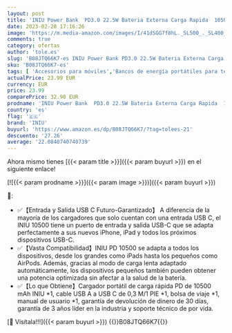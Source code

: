 ```yaml
---
layout: post
title: 'INIU Power Bank  PD3.0 22.5W Bateria Externa Carga Rapida  10500mAh QC4.0 Cargador Portatil  3A USB C Entrada&Salida Powerbank para iPhone 14 13 12 Pro Samsung S22 S21 Xiaomi Huawei iPad Airpods etc.'
date: 2023-02-28 17:16:26
image: 'https://m.media-amazon.com/images/I/41dSGG7f8hL._SL500_._SL400_.jpg'
comments: true
category: ofertas
author: 'tole.es'
slug: 'B08JTQ66K7-es INIU Power Bank PD3.0 22.5W Bateria Externa Carga Rapida...'
sku: 'B08JTQ66K7-es'
tags: [ 'Accesorios para móviles','Bancos de energía portátiles para teléfonos móviles','Cargadores para móviles','Comunicación móvil y accesorios','Electrónica','iniu','ipad','iphone','🇪🇸', ]
actualPrice: 23.99 EUR
currency: EUR
price: 23.99
comparePrice: 32.98 EUR
prodname: 'INIU Power Bank  PD3.0 22.5W Bateria Externa Carga Rapida  10500mAh QC4.0 Cargador Portatil  3A USB C Entrada&Salida Powerbank para iPhone 14 13 12 Pro Samsung S22 S21 Xiaomi Huawei iPad Airpods etc.'
country: 'es'
flag: '🇪🇸'
brand: 'INIU'
buyurl: 'https://www.amazon.es/dp/B08JTQ66K7/?tag=tolees-21'
descuento: '27.26'
average: '22.0840740740739'
---
```


Ahora mismo tienes [{{< param title >}}]({{< param buyurl >}}) en el siguiente enlace!

[![{{< param prodname >}}]({{< param image >}})]({{< param buyurl >}})

🔎:

- ✅【Entrada y Salida USB C Futuro-Garantizado】 A diferencia de la mayoría de los cargadores que solo cuentan con una entrada USB C, el INIU 10500 tiene un puerto de entrada y salida USB-C que se adapta perfectamente a sus nuevos iPhone, iPad y todos los próximos dispositivos USB-C.
- ✅【Vasta Compatibilidad】INIU PD 10500 se adapta a todos los dispositivos, desde los grandes como iPads hasta los pequeños como AirPods. Además, gracias al modo de carga lenta adaptado automáticamente, los dispositivos pequeños también pueden obtener una potencia optimizada sin afectar a la salud de la batería.
- ✅【Lo que Obtiene】Cargador portátil de carga rápida PD de 10500 mAh INIU *1, cable USB A a USB C de 0,3 M/1 PIE *1, bolsa de viaje *1, manual de usuario *1, garantía de devolución de dinero de 30 días, garantía de 3 años líder en la industria y soporte técnico de por vida.

[🛒 Visítala!!!]({{< param buyurl >}})
{{<world>}}B08JTQ66K7{{</world>}}
